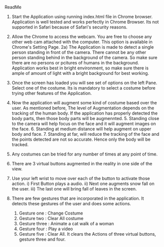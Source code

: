 ReadMe 

1. Start the Application using running index.html file in Chrome browser. Application is well tested and works perfectly in Chrome Browser. Its not supported in Safari because of Safari's security reasons.  
2. Allow the Chrome to access the webcam. You are free to choose any other web cam attached with the computer.  This option is available in Chrome's Setting Page. 
2a) The Application is made to detect a single person standing in front of the camera. There cannot be any other person standing behind in the background of the camera. So make sure there are no persons or pcitures of humans in the background.  Application works best in bright environment, so make sure there is ample of amount of light with a bright background for best working. 
3. Once the screen has loaded you will see set of options on the left Pane. Select one of the costume. Its is mandatory to select a costume before trying other features of the Application. 
4. Now the application will augment some kind of costume based over the user. As mentioned before, The level of Augmentation depends on the tracking of the human body. If the application has properly detected the body parts, then those body parts will be augmennted. 
              5. Standing close to the camera will help focus on the face and it will augment images on the face. 
              6. Standing at medium distance will help augment on upper body and face.
              7. Standing at far, will reduce the tracking of the  face and the points detected are not so accurate. Hence only the body will be tracked.

8. Any costumes can be tried for any number of times at any point of time. 
9. There are 3 virtual buttons augmented in the reality in one side of the view. 
10. Use your left wrist to move over each of the button to activate those action. 
       i) First Button plays a audio. 
       ii) Next one augments snow fall on the user. 
       iii) The last one will bring fall of leaves in the screen. 
11.  There are few gestures that are incorporated in the application. It detects these gestures of the user and does some actions. 
       1. Gesture one : Change Costume 
       2. Gesture two : Clear All costume
       3. Gesture three : Animate a cat walk of a woman
       4. Gesture four : Play a video
       5. Gesture five : Clear All. It clears the Actions of three virtual buttons, gesture three and four. 